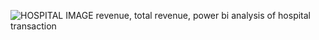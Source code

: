 ![HOSPITAL IMAGE](https://github.com/user-attachments/assets/62c63755-1c11-4c2e-99a8-3de3a31b6fe1)
revenue, total revenue, power bi analysis of hospital transaction 
